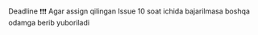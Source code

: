 Deadline ❗️❗️❗️
Agar assign qilingan Issue 10 soat ichida bajarilmasa boshqa odamga berib yuboriladi
